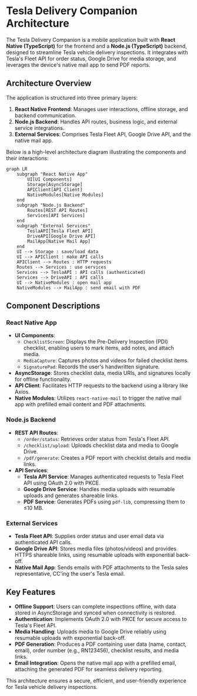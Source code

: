# Tesla Delivery Companion Architecture

The Tesla Delivery Companion is a mobile application built with **React Native (TypeScript)** for the frontend and a **Node.js (TypeScript)** backend, designed to streamline Tesla vehicle delivery inspections. It integrates with Tesla's Fleet API for order status, Google Drive for media storage, and leverages the device's native mail app to send PDF reports.

## Architecture Overview

The application is structured into three primary layers:

1. **React Native Frontend**: Manages user interactions, offline storage, and backend communication.
2. **Node.js Backend**: Handles API routes, business logic, and external service integrations.
3. **External Services**: Comprises Tesla Fleet API, Google Drive API, and the native mail app.

Below is a high-level architecture diagram illustrating the components and their interactions:

```mermaid
graph LR
    subgraph "React Native App"
        UI[UI Components]
        Storage[AsyncStorage]
        APIClient[API Client]
        NativeModules[Native Modules]
    end
    subgraph "Node.js Backend"
        Routes[REST API Routes]
        Services[API Services]
    end
    subgraph "External Services"
        TeslaAPI[Tesla Fleet API]
        DriveAPI[Google Drive API]
        MailApp[Native Mail App]
    end
    UI --> Storage : save/load data
    UI --> APIClient : make API calls
    APIClient --> Routes : HTTP requests
    Routes --> Services : use services
    Services --> TeslaAPI : API calls (authenticated)
    Services --> DriveAPI : API calls
    UI --> NativeModules : open mail app
    NativeModules --> MailApp : send email with PDF
```

## Component Descriptions

### React Native App
- **UI Components**:
    - `ChecklistScreen`: Displays the Pre-Delivery Inspection (PDI) checklist, enabling users to mark items, add notes, and attach media.
    - `MediaCapture`: Captures photos and videos for failed checklist items.
    - `SignaturePad`: Records the user's handwritten signature.
- **AsyncStorage**: Stores checklist data, media URIs, and signatures locally for offline functionality.
- **API Client**: Facilitates HTTP requests to the backend using a library like Axios.
- **Native Modules**: Utilizes `react-native-mail` to trigger the native mail app with prefilled email content and PDF attachments.

### Node.js Backend
- **REST API Routes**:
    - `/order/status`: Retrieves order status from Tesla's Fleet API.
    - `/checklist/upload`: Uploads checklist data and media to Google Drive.
    - `/pdf/generate`: Creates a PDF report with checklist details and media links.
- **API Services**:
    - **Tesla API Service**: Manages authenticated requests to Tesla Fleet API using OAuth 2.0 with PKCE.
    - **Google Drive Service**: Handles media uploads with resumable uploads and generates shareable links.
    - **PDF Service**: Generates PDFs using `pdf-lib`, compressing them to ≤10 MB.

### External Services
- **Tesla Fleet API**: Supplies order status and user email data via authenticated API calls.
- **Google Drive API**: Stores media files (photos/videos) and provides HTTPS shareable links, using resumable uploads with exponential back-off.
- **Native Mail App**: Sends emails with PDF attachments to the Tesla sales representative, CC'ing the user's Tesla email.

## Key Features

- **Offline Support**: Users can complete inspections offline, with data stored in AsyncStorage and synced when connectivity is restored.
- **Authentication**: Implements OAuth 2.0 with PKCE for secure access to Tesla's Fleet API.
- **Media Handling**: Uploads media to Google Drive reliably using resumable uploads with exponential back-off.
- **PDF Generation**: Produces a PDF containing user data (name, contact, email), order number (e.g., RN123456), checklist results, and media links.
- **Email Integration**: Opens the native mail app with a prefilled email, attaching the generated PDF for seamless delivery reporting.

This architecture ensures a secure, efficient, and user-friendly experience for Tesla vehicle delivery inspections.